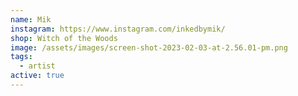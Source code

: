 ```yaml
---
name: Mik
instagram: https://www.instagram.com/inkedbymik/
shop: Witch of the Woods
image: /assets/images/screen-shot-2023-02-03-at-2.56.01-pm.png
tags:
  - artist
active: true
---
```

